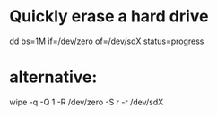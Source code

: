 # Quickly erase a hard drive
dd bs=1M if=/dev/zero of=/dev/sdX status=progress
# alternative:
wipe -q -Q 1 -R /dev/zero -S r -r /dev/sdX

